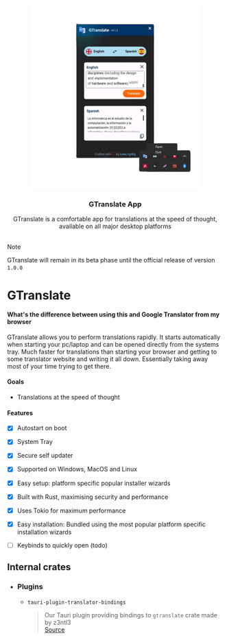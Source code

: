 <!-- PROJECT LOGO -->
<br />
<div align="center">
  <a href="#">
    <img src="README-assets/showcase.png" alt="Showcase" width="400" >
  </a>

  <h3 align="center">GTranslate App</h3>

  <p align="center">
GTranslate is a comfortable app for translations at the speed of thought, available on all major desktop platforms
    <br/>
    <br />
  
  </p>
</div>


> [!NOTE]  
> GTranslate will remain in its beta phase until the official release of version ``1.0.0``

# GTranslate

#### What's the difference between using this and Google Translator from my browser
GTranslate allows you to perform translations rapidly. It starts automatically when starting your pc/laptop and can be opened directly from the systems tray. Much faster for translations than starting your browser and getting to some translator website and writing it all down. Essentially taking away most of your time trying to get there.

#### Goals
- Translations at the speed of thought

#### Features
- [x] Autostart on boot
- [x] System Tray
- [x] Secure self updater
- [x] Supported on Windows, MacOS and Linux
- [x] Easy setup: platform specific popular installer wizards
- [x] Built with Rust, maximising security and performance
- [x] Uses Tokio for maximum performance
- [x] Easy installation: Bundled using the most popular platform specific installation wizards
- [ ] Keybinds to quickly open (todo)


## Internal crates
- ### Plugins
  - ``tauri-plugin-translator-bindings``
    > Our Tauri plugin providing bindings to ``gtranslate`` crate made by z3ntl3
    > <br> [Source](https://github.com/Z3NTL3/gtranslate-app/tree/main/plugins/tauri-plugin-translator-bindings/src)
